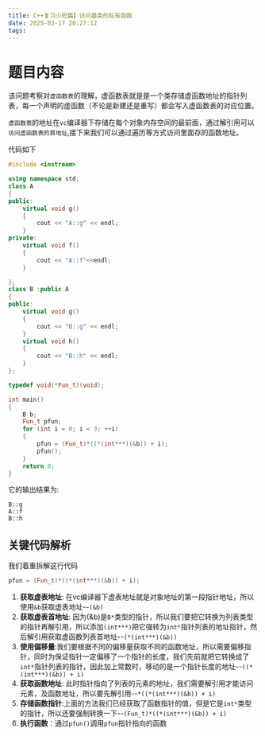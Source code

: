 ```yaml
---
title: C++复习小短篇】访问基类的私有函数
date: 2025-03-17 20:27:12
tags:
---
```

# 题目内容

该问题考察对`虚函数表`的理解，虚函数表就是是一个类存储虚函数地址的指针列表，每一个声明的虚函数（不论是新建还是重写）都会写入虚函数表的对应位置。

`虚函数表`的地址在`vc`编译器下存储在每个对象内存空间的最前面，通过解引用可以`访问虚函数表的首地址`,接下来我们可以通过遍历等方式访问里面存的函数地址。

代码如下

```C++
#include <iostream>

using namespace std;
class A
{
public:
	virtual void g()
	{
		cout << "A::g" << endl;
	}
private:
	virtual void f()
	{
		cout << "A::f"<<endl;
	}

};
class B :public A
{
public:
	virtual void g()
	{
		cout << "B::g" << endl;
	}
	virtual void h()
	{
		cout << "B::h" << endl;
	}
};

typedef void(*Fun_t)(void);

int main()
{
	B b;
	Fun_t pfun;
	for (int i = 0; i < 3; ++i)
	{
		pfun = (Fun_t)*((*(int***)(&b)) + i);
		pfun();
	}
	return 0;
}
```

它的输出结果为:
```shell
B::g
A::f
B::h
```

## 关键代码解析
我们着重拆解这行代码

```C++
pfun = (Fun_t)*((*(int***)(&b)) + i);
```
1. **获取虚表地址**: 在vc编译器下虚表地址就是对象地址的第一段指针地址，所以使用`&b`获取虚表地址--`(&b)`
2. **获取虚表首地址**: 因为(&b)是`B*`类型的指针，所以我们要把它转换为列表类型的指针再解引用，所以添加`(int***)`把它强转为`int*`指针列表的地址指针，然后解引用获取虚函数列表首地址--`(*(int***)(&b))`
3. **使用偏移量**:我们要根据不同的偏移量获取不同的函数地址，所以需要偏移指针，同时为保证指针一定偏移了一个指针的长度，我们先前就把它转换成了`int*`指针列表的指针，因此加上常数时，移动的是一个指针长度的地址--`((*(int***)(&b)) + i)`
4. **获取函数地址**: 此时指针指向了列表的元素的地址，我们需要解引用才能访问元素，及函数地址，所以要先解引用--`*((*(int***)(&b)) + i)`
5. **存储函数指针**:上面的方法我们已经获取了函数指针的值，但是它是`int*`类型的指针，所以还要强制转换一下--`(Fun_t)*((*(int***)(&b)) + i)`
6. **执行函数**：通过`pfun()`调用`pfun`指针指向的函数